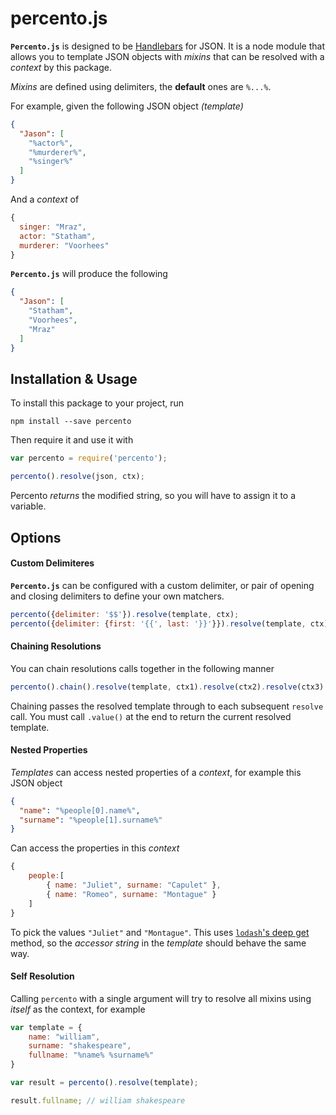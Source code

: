# percento.js #

**`Percento.js`** is designed to be [Handlebars](http://handlebarsjs.com/) for JSON. It is a node module that allows you to template JSON objects with _mixins_ that can be resolved with a _context_ by this package.


_Mixins_ are defined using delimiters, the **default** ones are `%...%`.

For example, given the following JSON object _(template)_
```json
{
  "Jason": [
    "%actor%",
    "%murderer%",
    "%singer%"
  ]
}
```
And a _context_ of
```js
{
  singer: "Mraz",
  actor: "Statham",
  murderer: "Voorhees"
}
```
**`Percento.js`** will produce the following
```json
{
  "Jason": [
    "Statham",
    "Voorhees",
    "Mraz"
  ]
}
```

## Installation & Usage ##

To install this package to your project, run
```
npm install --save percento
```
Then require it and use it with
```js
var percento = require('percento');

percento().resolve(json, ctx);
```
Percento _returns_ the modified string, so you will have to assign it to a variable.

## Options ##

#### Custom Delimiteres ####

**`Percento.js`** can be configured with a custom delimiter, or pair of opening and closing delimiters to define your own matchers.
```js
percento({delimiter: '$$'}).resolve(template, ctx);
percento({delimiter: {first: '{{', last: '}}'}}).resolve(template, ctx);
```

#### Chaining Resolutions ####

You can chain resolutions calls together in the following manner
```js
percento().chain().resolve(template, ctx1).resolve(ctx2).resolve(ctx3).value();
```
Chaining passes the resolved template through to each subsequent `resolve` call. You must call `.value()` at the end to return the current resolved template.

#### Nested Properties ####

_Templates_ can access nested properties of a _context_, for example this JSON object
```json
{
  "name": "%people[0].name%",
  "surname": "%people[1].surname%"
}
```
Can access the properties in this _context_
```js
{
    people:[
        { name: "Juliet", surname: "Capulet" },
        { name: "Romeo", surname: "Montague" }
    ]
}

```
To pick the values `"Juliet"` and `"Montague"`.
This uses [`lodash`'s deep get](https://lodash.com/docs#get) method, so the _accessor string_ in the _template_ should behave the same way.

#### Self Resolution ####

Calling `percento` with a single argument will try to resolve all mixins using _itself_ as the context, for example
```js
var template = {
    name: "william",
    surname: "shakespeare",
    fullname: "%name% %surname%"
}

var result = percento().resolve(template);

result.fullname; // william shakespeare
```
